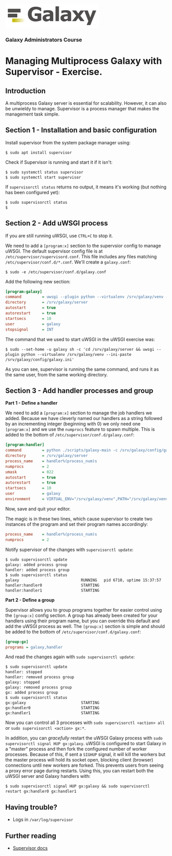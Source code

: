 ![galaxy logo](../../docs/shared-images/galaxy_logo_25percent_transparent.png)

### Galaxy Administrators Course

# Managing Multiprocess Galaxy with Supervisor - Exercise.

## Introduction

A multiprocess Galaxy server is essential for scalability. However, it can also be unwieldy to manage. Supervisor is a process manager that makes the management task simple.

## Section 1 - Installation and basic configuration

Install supervisor from the system package manager using:

```console
$ sudo apt install supervisor
```

Check if Supervisor is running and start it if it isn't:

```console
$ sudo systemctl status supervisor
$ sudo systemctl start supervisor
```

If `supervisorctl status` returns no output, it means it's working (but nothing has been configured yet):

```console
$ sudo supervisorctl status
$
```

## Section 2 - Add uWSGI process

If you are still running uWSGI, use `CTRL+C` to stop it.

We need to add a `[program:x]` section to the supervsior config to manage uWSGI. The default supervisor config file is at `/etc/supervisor/supervisord.conf`. This file includes any files matching `/etc/supervisor/conf.d/*.conf`. We'll create a `galaxy.conf`:

```console
$ sudo -e /etc/supervisor/conf.d/galaxy.conf
```

Add the following new section:

```ini
[program:galaxy]
command         = uwsgi --plugin python --virtualenv /srv/galaxy/venv --ini-paste /srv/galaxy/config/galaxy.ini
directory       = /srv/galaxy/server
autostart       = true
autorestart     = true
startsecs       = 10
user            = galaxy
stopsignal      = INT
```

The command that we used to start uWSGI in the uWSGI exercise was:

```console
$ sudo --set-home -u galaxy sh -c 'cd /srv/galaxy/server && uwsgi --plugin python --virtualenv /srv/galaxy/venv --ini-paste /srv/galaxy/config/galaxy.ini'
```

As you can see, supervisor is running the same command, and runs it as the same user, from the same working directory.

## Section 3 - Add handler processes and group

**Part 1 - Define a handler**

We need to add a `[program:x]` section to manage the job handlers we added. Because we have cleverly named our handlers as a string followed by an incrementing integer (beginning with 0) we only need one `[program:x]` and we use the `numprocs` feature to spawn multiple. This is added to the bottom of `/etc/supervisor/conf.d/galaxy.conf`:

```ini
[program:handler]
command         = python ./scripts/galaxy-main -c /srv/galaxy/config/galaxy.ini --server-name=handler%(process_num)s --log-file /srv/galaxy/log/handler%(process_num)s.log
directory       = /srv/galaxy/server
process_name    = handler%(process_num)s
numprocs        = 2
umask           = 022
autostart       = true
autorestart     = true
startsecs       = 10
user            = galaxy
environment     = VIRTUAL_ENV="/srv/galaxy/venv",PATH="/srv/galaxy/venv/bin:%(ENV_PATH)s"
```

Now, save and quit your editor.

The magic is in these two lines, which cause supervisor to create two instances of the program and set their program names accordingly:

```ini
process_name    = handler%(process_num)s
numprocs        = 2
```

Notify supervisor of the changes with `supervisorctl update`:

```console
$ sudo supervisorctl update
galaxy: added process group
handler: added process group
$ sudo supervisorctl status
galaxy                           RUNNING   pid 6710, uptime 15:37:57
handler:handler0                 STARTING  
handler:handler1                 STARTING  
```

**Part 2 - Define a group**

Supervisor allows you to group programs together for easier control using the `[group:x]` config section. A group has already been created for your handlers using their program name, but you can override this default and add the uWSGI process as well. The `[group:x]` section is simple and should be added to the bottom of `/etc/supervisor/conf.d/galaxy.conf`:

```ini
[group:gx]
programs = galaxy,handler
```

And read the changes again with `sudo supervisorctl update`:

```console
$ sudo supervisorctl update
handler: stopped
handler: removed process group
galaxy: stopped
galaxy: removed process group
gx: added process group
$ sudo supervisorctl status
gx:galaxy                        STARTING  
gx:handler0                      STARTING  
gx:handler1                      STARTING  
```

Now you can control all 3 processes with `sudo supervisorctl <action> all` or `sudo supervisorctl <action> gx:*`.

In addition, you can *gracefully* restart the uWSGI Galaxy process with `sudo supervisorctl signal HUP gx:galaxy`. uWSGI is configured to start Galaxy in a "master" process and then fork the configured number of worker processes. Because of this, if sent a `SIGHUP` signal, it will kill the workers but the master process will hold its socket open, blocking client (browser) connections until new workers are forked. This prevents users from seeing a proxy error page during restarts. Using this, you can restart both the uWSGI server and Galaxy handlers with:

```console
$ sudo supervisorctl signal HUP gx:galaxy && sudo supervisorctl restart gx:handler0 gx:handler1
```

## Having trouble?

- Logs in `/var/log/supervisor`

## Further reading

- [Supervisor docs](http://supervisord.org/)
